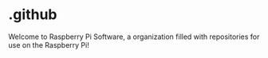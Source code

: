 # .github
Welcome to Raspberry Pi Software, a organization filled with repositories for use on the Raspberry Pi!
